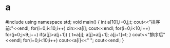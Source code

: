 # a
#include <iostream>
using namespace std;
void main()
{
	int a[10],i=0,j,t;
	cout<<"排序前:"<<endl;
	for(i=0;i<10;i++)
		cin>>a[i];
	cout<<endl;
	for(i=0;i<10;i++)
		for(j=0;j<9;j++)
			if(a[j]>a[j+1])
			{
				t=a[j];
				a[j]=a[j+1];
				a[j+1]=t;
			}
			cout<<"排序后"<<endl;
			for(i=0;i<10;i++)
			cout<<a[i]<<" ";
			cout<<endl;
}
